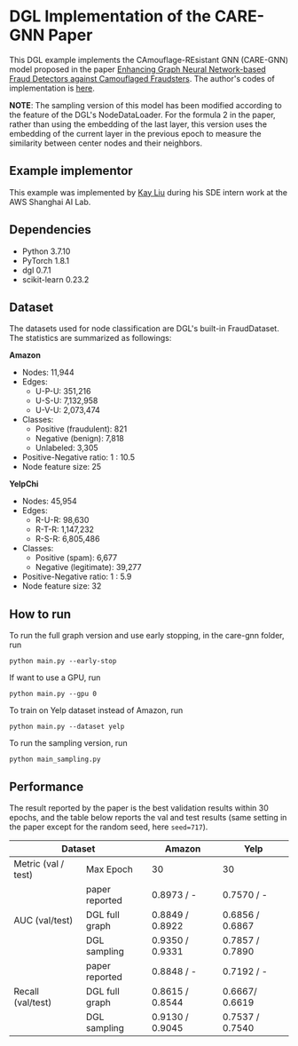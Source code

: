 # DGL Implementation of the CARE-GNN Paper

This DGL example implements the CAmouflage-REsistant GNN (CARE-GNN) model proposed in the paper [Enhancing Graph Neural Network-based Fraud Detectors against Camouflaged Fraudsters](https://arxiv.org/abs/2008.08692). The author's codes of implementation is [here](https://github.com/YingtongDou/CARE-GNN).

**NOTE**: The sampling version of this model has been modified according to the feature of the DGL's NodeDataLoader. For the formula 2 in the paper, rather than using the embedding of the last layer, this version uses the embedding of the current layer in the previous epoch to measure the similarity between center nodes and their neighbors.

Example implementor
----------------------
This example was implemented by [Kay Liu](https://github.com/kayzliu) during his SDE intern work at the AWS Shanghai AI Lab.

Dependencies
----------------------
- Python 3.7.10
- PyTorch 1.8.1
- dgl 0.7.1
- scikit-learn 0.23.2

Dataset
---------------------------------------
The datasets used for node classification are DGL's built-in FraudDataset. The statistics are summarized as followings:

**Amazon**

- Nodes: 11,944
- Edges:
    - U-P-U: 351,216
    - U-S-U: 7,132,958
    - U-V-U: 2,073,474
- Classes:
    - Positive (fraudulent): 821
    - Negative (benign): 7,818
    - Unlabeled: 3,305
- Positive-Negative ratio: 1 : 10.5
- Node feature size: 25

**YelpChi**

- Nodes: 45,954
- Edges:
    - R-U-R: 98,630
    - R-T-R: 1,147,232
    - R-S-R: 6,805,486
- Classes:
    - Positive (spam): 6,677
    - Negative (legitimate): 39,277
- Positive-Negative ratio: 1 : 5.9
- Node feature size: 32

How to run
--------------------------------
To run the full graph version and use early stopping, in the care-gnn folder, run
```
python main.py --early-stop
```

If want to use a GPU, run
```
python main.py --gpu 0
```

To train on Yelp dataset instead of Amazon, run
```
python main.py --dataset yelp
```

To run the sampling version, run
```
python main_sampling.py
```

Performance
-------------------------
The result reported by the paper is the best validation results within 30 epochs, and the table below reports the val and test results (same setting in the paper except for the random seed, here `seed=717`). 

<table>
<thead>
  <tr>
    <th colspan="2">Dataset</th>
    <th>Amazon</th>
    <th>Yelp</th>
  </tr>
</thead>
<tbody>
  <tr>
    <td>Metric (val / test)</td>
    <td>Max Epoch</td>
    <td>30</td>
    <td>30 </td>
  </tr>
  <tr>
    <td rowspan="3">AUC (val/test)</td>
    <td>paper reported</td>
    <td>0.8973 / -</td>
    <td>0.7570 / -</td>
  </tr>
  <tr>
    <td>DGL full graph</td>
    <td>0.8849 / 0.8922</td>
    <td>0.6856 / 0.6867</td>
  </tr>
  <tr>
    <td>DGL sampling</td>
    <td>0.9350 / 0.9331</td>
    <td>0.7857 / 0.7890</td>
  </tr>
  <tr>
    <td rowspan="3">Recall (val/test)</td>
    <td>paper reported</td>
    <td>0.8848 / -</td>
    <td>0.7192 / -</td>
  </tr>
  <tr>
    <td>DGL full graph</td>
    <td>0.8615 / 0.8544</td>
    <td>0.6667/ 0.6619</td>
  </tr>
  <tr>
    <td>DGL sampling</td>
    <td>0.9130 / 0.9045</td>
    <td>0.7537 / 0.7540</td>
  </tr>
</tbody>
</table>



